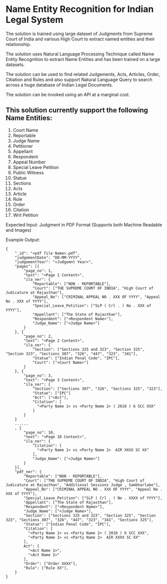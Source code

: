 # Name Entity Recognition for Indian Legal System

The solution is trained using large dataset of Judgments from Supreme Court of India and various High Court to extract named entities and their relationship.

The solution uses Natural Language Processing Technique called Name Entity Recognition to extract Name Entities and has been trained on a large datasets. 

The solution can be used to find related Judgements, Acts, Articles, Order, Citiation and Rules and also support Natural Language Query to search across a huge database of Indian Legal Documents. 


The solution can be invoked using an API at a marginal cost. 

## This solution currently support the following Name Entities:

1. Court Name
2. Reportable
3. Judge Name
4. Petitioner
5. Appellant
6. Respondent
7. Appeal Number
8. Special Leave Petition
9. Public Witness
10. Statue
11. Sections
12. Acts
13. Article
14. Rule
15. Order
16. Citation
17. Writ Petition


Expected Input: Judgment in PDF Format (Supports both Machine Readable and Images)

Example Output:
```
{
    "_id": "<pdf file Name>.pdf",
    "judgementDate": "DD-MM-YYYY",
    "judgementYear": "<Judgemnt Year>",
    "pages": [{
        "page_no": 1,
        "text": "<Page 1 Content>",
        "ila_ner": {
            "Reportable": ["NON - REPORTABLE"],
            "Court": ["THE SUPREME COURT OF INDIA", "High Court of Judicature at Rajasthan"],
            "Appeal_No": ["CRIMINAL APPEAL NO . XXX OF YYYY", "Appeal No . XXX of YYYY"],
            "Special_Leave_Petition": ["SLP ( Crl . ) No . XXX of YYYY"],
            "Appellant": ["The State of Rajasthan"],
            "Respondent": ["<Respondent Name>"],
            "Judge_Name": ["<Judge Name>"]
        }
    }, {
        "page_no": 2,
        "text": "<Page 2 Content>",
        "ila_ner": {
            "Section": ["Sections 325 and 323", "Section 325", "Section 323", "Sections 307", "326", "447", "323", "341"],
            "Statue": ["Indian Penal Code", "IPC"],
            "Court": ["<Court Name>"]
        }
    }, {
        "page_no": 3,
        "text": "<Page 3 Content>",
        "ila_ner": {
            "Section": ["Sections 307", "326", "Sections 325", "323"],
            "Statue": ["IPC"]
            "Act": ["<Act"],
            "Citation": [
              "<Party Name 1> vs <Party Name 2> ( 2010 ) 6 SCC XXX"
            ]
        }
    }
    ......
    , {
        "page_no": 10,
        "text": "<Page 10 Content>",
        "ila_ner": {
            "Citation": [
              "<Party Name 1> vs <Party Name 2>  AIR XXXX SC XX"
            ],
            "Judge_Name": ["<Judge Name>"]
        }
    }],
    "pdf_ner": {
        "Reportable": ["NON - REPORTABLE"],
        "Court": ["THE SUPREME COURT OF INDIA", "High Court of Judicature at Rajasthan", "Additional Sessions Judge , Sambharlake"],
        "Appeal_No": ["CRIMINAL APPEAL NO . XXX OF YYYY", "Appeal No . XXX of YYYY"],
        "Special_Leave_Petition": ["SLP ( Crl . ) No . XXXX of YYYY"],
        "Appellant": ["The State of Rajasthan"],
        "Respondent": ["<Respondent Name>"],
        "Judge_Name": ["<Judge Name>"],
        "Section": ["Sections 325 and 323", "Section 325", "Section 323", "Sections 307", "326", "447", "323", "341", "Sections 325"],
        "Statue": ["Indian Penal Code", "IPC"],
        "Citation": [
          "<Party Name 1> vs <Party Name 2> ( 2010 ) 6 SCC XXX", 
          "<Party Name 1> vs <Party Name 2>  AIR XXXX SC XX"
        ],
        Act": [
          "<Act Name 1>", 
          "<Act Name 2>"
        ],
        "Order": ["Order XXXX"],
        "Rule": ["Rule XX"],
    }
}
```
